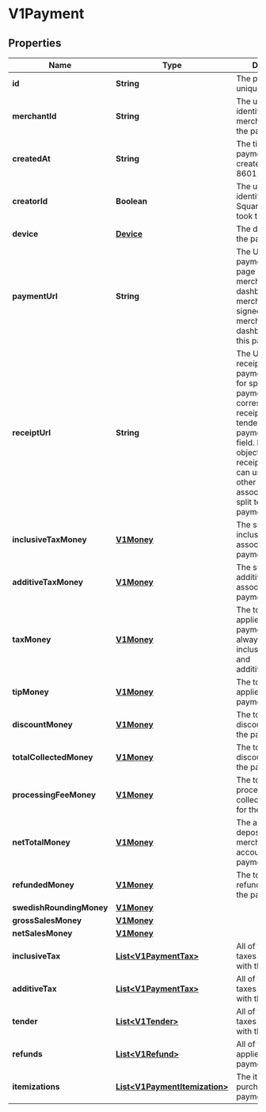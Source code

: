 
# V1Payment

## Properties
Name | Type | Description | Notes
------------ | ------------- | ------------- | -------------
**id** | **String** | The payment&#39;s unique identifier. |  [optional]
**merchantId** | **String** | The unique identifier of the merchant that took the payment. |  [optional]
**createdAt** | **String** | The time when the payment was created, in ISO 8601 format. |  [optional]
**creatorId** | **Boolean** | The unique identifier of the Square account that took the payment. |  [optional]
**device** | [**Device**](Device.md) | The device that took the payment. |  [optional]
**paymentUrl** | **String** | The URL of the payment&#39;s detail page in the merchant dashboard. The merchant must be signed in to the merchant dashboard to view this page. |  [optional]
**receiptUrl** | **String** | The URL of the receipt for the payment. Note that for split tender payments, this URL corresponds to the receipt for the first tender listed in the payment&#39;s tender field. Each Tender object has its own receipt_url field you can use to get the other receipts associated with a split tender payment. |  [optional]
**inclusiveTaxMoney** | [**V1Money**](V1Money.md) | The sum of all inclusive taxes associated with the payment. |  [optional]
**additiveTaxMoney** | [**V1Money**](V1Money.md) | The sum of all additive taxes associated with the payment. |  [optional]
**taxMoney** | [**V1Money**](V1Money.md) | The total of all taxes applied to the payment. This is always the sum of inclusive_tax_money and additive_tax_money. |  [optional]
**tipMoney** | [**V1Money**](V1Money.md) | The total of all tips applied to the payment. |  [optional]
**discountMoney** | [**V1Money**](V1Money.md) | The total of all discounts applied to the payment. |  [optional]
**totalCollectedMoney** | [**V1Money**](V1Money.md) | The total of all discounts applied to the payment. |  [optional]
**processingFeeMoney** | [**V1Money**](V1Money.md) | The total of all processing fees collected by Square for the payment. |  [optional]
**netTotalMoney** | [**V1Money**](V1Money.md) | The amount to be deposited into the merchant&#39;s bank account for the payment. |  [optional]
**refundedMoney** | [**V1Money**](V1Money.md) | The total of all refunds applied to the payment. |  [optional]
**swedishRoundingMoney** | [**V1Money**](V1Money.md) |  |  [optional]
**grossSalesMoney** | [**V1Money**](V1Money.md) |  |  [optional]
**netSalesMoney** | [**V1Money**](V1Money.md) |  |  [optional]
**inclusiveTax** | [**List&lt;V1PaymentTax&gt;**](V1PaymentTax.md) | All of the inclusive taxes associated with the payment. |  [optional]
**additiveTax** | [**List&lt;V1PaymentTax&gt;**](V1PaymentTax.md) | All of the additive taxes associated with the payment. |  [optional]
**tender** | [**List&lt;V1Tender&gt;**](V1Tender.md) | All of the additive taxes associated with the payment. |  [optional]
**refunds** | [**List&lt;V1Refund&gt;**](V1Refund.md) | All of the refunds applied to the payment. |  [optional]
**itemizations** | [**List&lt;V1PaymentItemization&gt;**](V1PaymentItemization.md) | The items purchased in the payment. |  [optional]



